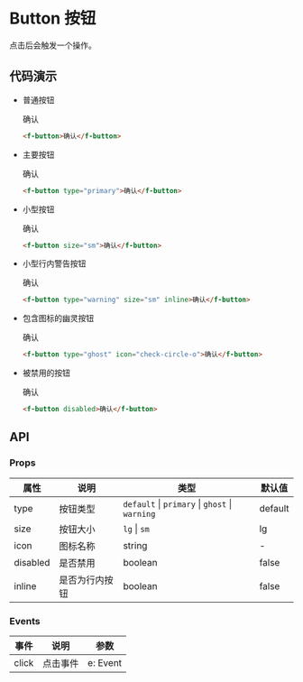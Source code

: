 # Button 按钮

点击后会触发一个操作。

## 代码演示

- 普通按钮

    <f-button>确认</f-button>

    ```html
    <f-button>确认</f-button>
    ```

- 主要按钮

    <f-button type="primary">确认</f-button>

    ```html
    <f-button type="primary">确认</f-button>
    ```

- 小型按钮

    <f-button size="sm">确认</f-button>

    ```html
    <f-button size="sm">确认</f-button>
    ```

- 小型行内警告按钮

    <f-button type="warning" size="sm" inline>确认</f-button>

    ```html
    <f-button type="warning" size="sm" inline>确认</f-button>
    ```

- 包含图标的幽灵按钮

    <f-button type="ghost" icon="check-circle-o">确认</f-button>

    ```html
    <f-button type="ghost" icon="check-circle-o">确认</f-button>
    ```

- 被禁用的按钮

    <f-button disabled>确认</f-button>

    ```html
    <f-button disabled>确认</f-button>
    ```

## API

### Props

属性     | 说明           | 类型                                                       | 默认值
---------|----------------|------------------------------------------------------------|-----------
type     | 按钮类型       | `default` &vert; `primary` &vert; `ghost` &vert; `warning` | default
size     | 按钮大小       | `lg` &vert; `sm`                                           | lg
icon     | 图标名称       | string                                                     | -
disabled | 是否禁用       | boolean                                                    | false
inline   | 是否为行内按钮 | boolean                                                    | false

### Events

事件  | 说明     | 参数
------|----------|------
click | 点击事件 | e: Event
